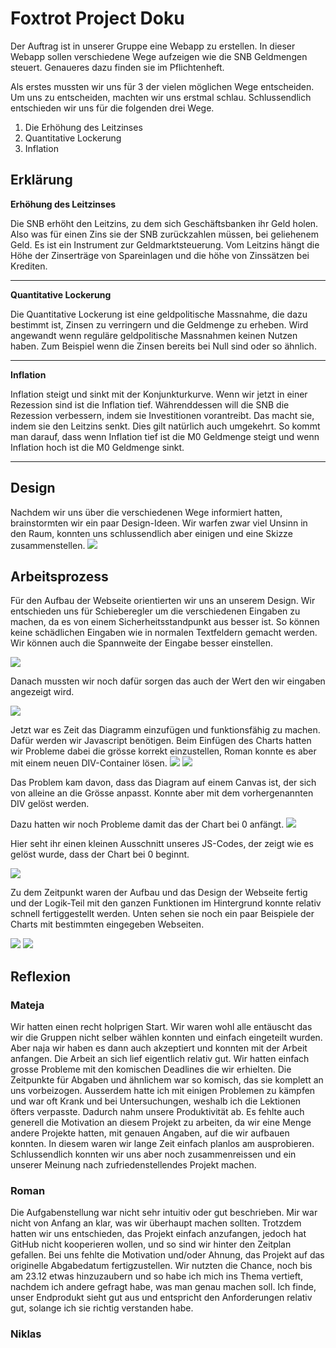 # Foxtrot Project Doku
Der Auftrag ist in unserer Gruppe eine Webapp zu erstellen. In dieser Webapp sollen verschiedene Wege aufzeigen wie die SNB Geldmengen steuert. Genaueres dazu finden sie im Pflichtenheft. 

Als erstes mussten wir uns für 3 der vielen möglichen Wege entscheiden. Um uns zu entscheiden, machten wir uns erstmal schlau. Schlussendlich entschieden wir uns für die folgenden drei Wege. 

1. Die Erhöhung des Leitzinses
2. Quantitative Lockerung
3. Inflation

## Erklärung

**Erhöhung des Leitzinses**

Die SNB erhöht den Leitzins, zu dem sich Geschäftsbanken ihr Geld holen. Also was für einen Zins sie der SNB zurückzahlen müssen, bei geliehenem Geld. Es ist ein Instrument zur Geldmarktsteuerung. Vom Leitzins hängt die Höhe der Zinserträge von Spareinlagen und die höhe von Zinssätzen bei Krediten. 

***
**Quantitative Lockerung**

Die Quantitative Lockerung ist eine geldpolitische Massnahme, die dazu bestimmt ist, Zinsen zu verringern und die Geldmenge zu erheben. Wird angewandt wenn reguläre geldpolitische Massnahmen keinen Nutzen haben. Zum Beispiel wenn die Zinsen bereits bei Null sind oder so ähnlich. 
***
**Inflation**

Inflation steigt und sinkt mit der Konjunkturkurve. Wenn wir jetzt in einer Rezession sind ist die Inflation tief. Währenddessen will die SNB die Rezession verbessern, indem sie Investitionen vorantreibt. Das macht sie, indem sie den Leitzins senkt. Dies gilt natürlich auch umgekehrt. So kommt man darauf, dass wenn Inflation tief ist die M0 Geldmenge steigt und wenn Inflation hoch ist die M0 Geldmenge sinkt.

***

## **Design**

Nachdem wir uns über die verschiedenen Wege informiert hatten, brainstormten wir ein paar Design-Ideen. Wir warfen zwar viel Unsinn in den Raum, konnten uns schlussendlich aber einigen und eine Skizze zusammenstellen. 
![](Bilder/Grunddesign.png)

## **Arbeitsprozess**
Für den Aufbau der Webseite orientierten wir uns an unserem Design. Wir entschieden uns für Schieberegler um die verschiedenen Eingaben zu machen, da es von einem Sicherheitsstandpunkt aus besser ist. So können keine schädlichen Eingaben wie in normalen Textfeldern gemacht werden. Wir können auch die Spannweite der Eingabe besser einstellen. 

![](Bilder/Webseite1.png)

Danach mussten wir noch dafür sorgen das auch der Wert den wir eingaben angezeigt wird. 

![](Bilder/Webseite2.png)

Jetzt war es Zeit das Diagramm einzufügen und funktionsfähig zu machen. Dafür werden wir Javascript benötigen. Beim Einfügen des Charts hatten wir Probleme dabei die grösse korrekt einzustellen, Roman konnte es aber mit einem neuen DIV-Container lösen. 
![](Bilder/Webseite3.png)
![](Bilder/Webseite4.png)

Das Problem kam davon, dass das Diagram auf einem Canvas ist, der sich von alleine an die Grösse anpasst. Konnte aber mit dem vorhergenannten DIV gelöst werden. 

Dazu hatten wir noch Probleme damit das der Chart bei 0 anfängt. 
![](Bilder/Webseite5.png)

Hier seht ihr einen kleinen Ausschnitt unseres JS-Codes, der zeigt wie es gelöst wurde, dass der Chart bei 0 beginnt. 

![](Bilder/Code1.png)

Zu dem Zeitpunkt waren der Aufbau und das Design der Webseite fertig und der Logik-Teil mit den ganzen Funktionen im Hintergrund konnte relativ schnell fertiggestellt werden. Unten sehen sie noch ein paar Beispiele der Charts mit bestimmten eingegeben Webseiten. 

![](Bilder/Webseite6.png)
![](Bilder/Webseite7.png)
## **Reflexion**
### Mateja
Wir hatten einen recht holprigen Start. Wir waren wohl alle entäuscht das wir die Gruppen nicht selber wählen konnten und einfach eingeteilt wurden. Aber naja wir haben es dann auch akzeptiert und konnten mit der Arbeit anfangen. Die Arbeit an sich lief eigentlich relativ gut. Wir hatten einfach grosse Probleme mit den komischen Deadlines die wir erhielten. Die Zeitpunkte für Abgaben und ähnlichem war so komisch, das sie komplett an uns vorbeizogen. Ausserdem hatte ich mit einigen Problemen zu kämpfen und war oft Krank und bei Untersuchungen, weshalb ich die Lektionen öfters verpasste. Dadurch nahm unsere Produktivität ab. Es fehlte auch generell die Motivation an diesem Projekt zu arbeiten, da wir eine Menge andere Projekte hatten, mit genauen Angaben, auf die wir aufbauen konnten. In diesem waren wir lange Zeit einfach planlos am ausprobieren. Schlussendlich konnten wir uns aber noch zusammenreissen und ein unserer Meinung nach zufriedenstellendes Projekt machen. 

### Roman
Die Aufgabenstellung war nicht sehr intuitiv oder gut beschrieben. Mir war nicht von Anfang an klar, was wir überhaupt machen sollten. Trotzdem hatten wir uns entschieden, das Projekt einfach anzufangen, jedoch hat GitHub nicht kooperieren wollen, und so sind wir hinter den Zeitplan gefallen. Bei uns fehlte die Motivation und/oder Ahnung, das Projekt auf das originelle Abgabedatum fertigzustellen. Wir nutzten die Chance, noch bis am 23.12 etwas hinzuzaubern und so habe ich mich ins Thema vertieft, nachdem ich andere gefragt habe, was man genau machen soll. Ich finde, unser Endprodukt sieht gut aus und entspricht den Anforderungen relativ gut, solange ich sie richtig verstanden habe.

### Niklas


